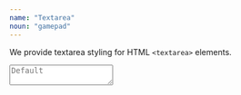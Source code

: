 ```yaml
---
name: "Textarea"
noun: "gamepad"
---
```


We provide textarea styling for HTML `<textarea>` elements.

<div class="elevation-1 p-1">
  <textarea placeholder="Default"></textarea>
</div>
